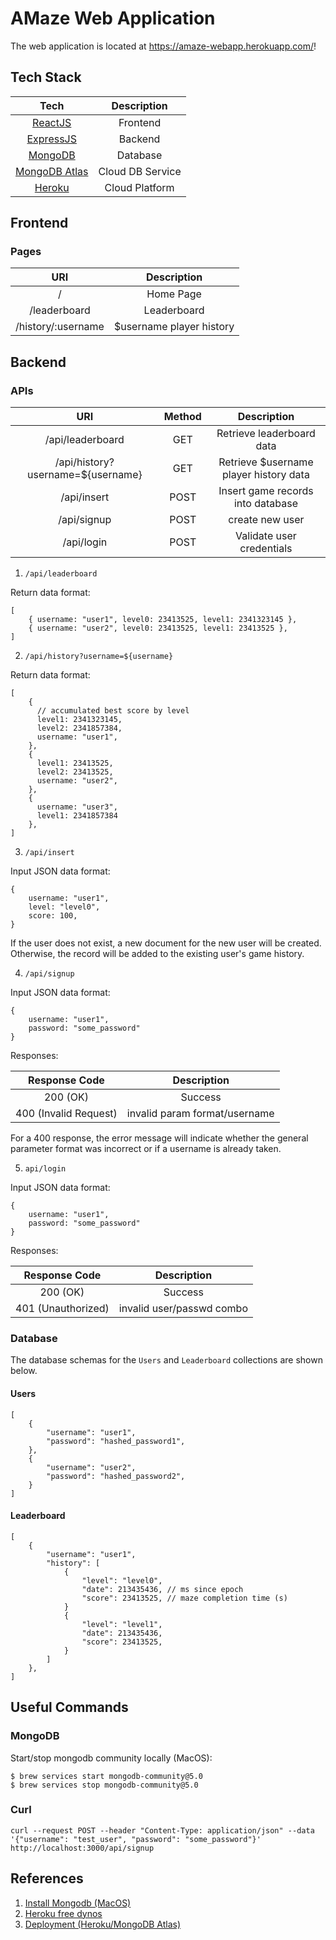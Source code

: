 # AMaze Web Application

The web application is located at https://amaze-webapp.herokuapp.com/!

## Tech Stack

|                          Tech                           |   Description    |
| :-----------------------------------------------------: | :--------------: |
|             [ReactJS](https://reactjs.org/)             |     Frontend     |
|           [ExpressJS](https://expressjs.com/)           |     Backend      |
|           [MongoDB](https://www.mongodb.com/)           |     Database     |
| [MongoDB Atlas](https://www.mongodb.com/atlas/database) | Cloud DB Service |
|            [Heroku](https://www.heroku.com)             |  Cloud Platform  |

## Frontend

### Pages

|        URI         |       Description        |
| :----------------: | :----------------------: |
|         /          |        Home Page         |
|    /leaderboard    |       Leaderboard        |
| /history/:username | $username player history |

## Backend

### APIs

|                URI                | Method |              Description               |
| :-------------------------------: | :----: | :------------------------------------: |
|         /api/leaderboard          |  GET   |       Retrieve leaderboard data        |
| /api/history?username=${username} |  GET   | Retrieve $username player history data |
|            /api/insert            |  POST  |   Insert game records into database    |
|            /api/signup            |  POST  |            create new user             |
|            /api/login             |  POST  |       Validate user credentials        |

1. `/api/leaderboard`

Return data format:

```
[
    { username: "user1", level0: 23413525, level1: 2341323145 },
    { username: "user2", level0: 23413525, level1: 23413525 },
]
```

2. `/api/history?username=${username}`

Return data format:

```
[
    {
      // accumulated best score by level
      level1: 2341323145,
      level2: 2341857384,
      username: "user1",
    },
    {
      level1: 23413525,
      level2: 23413525,
      username: "user2",
    },
    {
      username: "user3",
      level1: 2341857384
    },
]
```

3. `/api/insert`

Input JSON data format:

```
{
    username: "user1",
    level: "level0",
    score: 100,
}
```

If the user does not exist, a new document for the new user will be created. Otherwise, the record will be added to the existing user's game history.

4. `/api/signup`

Input JSON data format:

```
{
    username: "user1",
    password: "some_password"
}
```

Responses:

|     Response Code     |          Description          |
| :-------------------: | :---------------------------: |
|       200 (OK)        |            Success            |
| 400 (Invalid Request) | invalid param format/username |

For a 400 response, the error message will indicate whether the general parameter format was incorrect or if a username is already taken.

5. `api/login`

Input JSON data format:

```
{
    username: "user1",
    password: "some_password"
}
```

Responses:

|   Response Code    |        Description        |
| :----------------: | :-----------------------: |
|      200 (OK)      |          Success          |
| 401 (Unauthorized) | invalid user/passwd combo |

### Database

The database schemas for the `Users` and `Leaderboard` collections are shown below.

#### Users

```
[
    {
        "username": "user1",
        "password": "hashed_password1",
    },
    {
        "username": "user2",
        "password": "hashed_password2",
    }
]
```

#### Leaderboard

```
[
    {
        "username": "user1",
        "history": [
            {
                "level": "level0",
                "date": 213435436, // ms since epoch
                "score": 23413525, // maze completion time (s)
            }
            {
                "level": "level1",
                "date": 213435436,
                "score": 23413525,
            }
        ]
    },
]
```

## Useful Commands

### MongoDB

Start/stop mongodb community locally (MacOS):

```
$ brew services start mongodb-community@5.0
$ brew services stop mongodb-community@5.0
```

### Curl

```
curl --request POST --header "Content-Type: application/json" --data '{"username": "test_user", "password": "some_password"}' http://localhost:3000/api/signup
```

## References

1. [Install Mongodb (MacOS)](https://docs.mongodb.com/manual/tutorial/install-mongodb-on-os-x/)
2. [Heroku free dynos](https://railsautoscale.com/heroku-free-dynos/)
3. [Deployment (Heroku/MongoDB Atlas)](https://www.youtube.com/watch?v=2AIL1c-cJM0)
